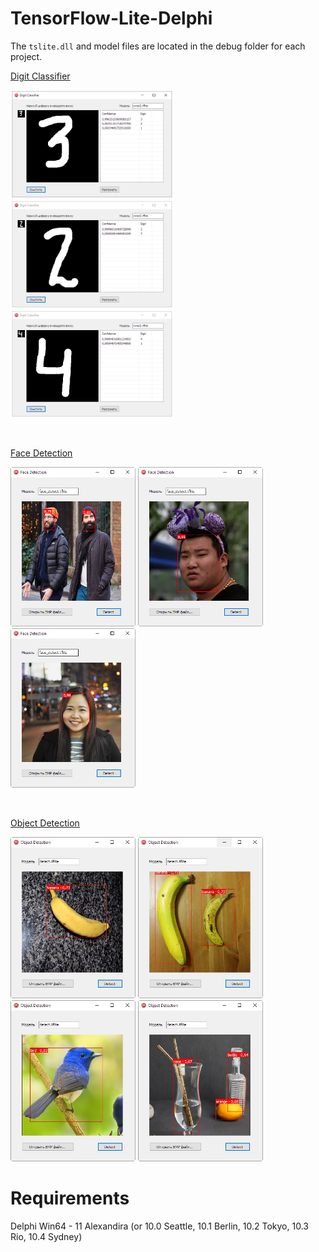 # TensorFlow-Lite-Delphi

The `tslite.dll` and model files are located in the debug folder for each project.

<a href="https://github.com/tensorflow/examples/tree/master/lite/examples/digit_classifier/android">Digit Classifier</a>

<div align="left">
    <img src="https://github.com/DonkeySmall/TensorFlow-Lite-Delphi/blob/master/Digit%20Classifier/screenshots/screenshot1.jpg" width="260px"</img> 
    <img src="https://github.com/DonkeySmall/TensorFlow-Lite-Delphi/blob/master/Digit%20Classifier/screenshots/screenshot2.jpg" width="260px"</img> 
    <img src="https://github.com/DonkeySmall/TensorFlow-Lite-Delphi/blob/master/Digit%20Classifier/screenshots/screenshot3.jpg" width="260px"</img> 
</div>

&nbsp;
&nbsp;
&nbsp;

<a href="https://github.com/DonkeySmall/TensorFlow-Lite-Delphi/tree/master/Face%20Detection">Face Detection</a>

<div align="left">
    <img src="https://github.com/DonkeySmall/TensorFlow-Lite-Delphi/blob/master/Face%20Detection/screenshots/screenshot1.jpg" width="200px"</img> 
    <img src="https://github.com/DonkeySmall/TensorFlow-Lite-Delphi/blob/master/Face%20Detection/screenshots/screenshot2.jpg" width="200px"</img> 
    <img src="https://github.com/DonkeySmall/TensorFlow-Lite-Delphi/blob/master/Face%20Detection/screenshots/screenshot4.jpg" width="200px"</img> 
</div>

&nbsp;
&nbsp;
&nbsp;

<a href="https://www.tensorflow.org/lite/models/object_detection/overview#get_started">Object Detection</a>

<div align="left">
    <img src="https://github.com/DonkeySmall/TensorFlow-Lite-Delphi/blob/master/Object%20Detection/screenshots/screenshot2.jpg" width="200px"</img> 
    <img src="https://github.com/DonkeySmall/TensorFlow-Lite-Delphi/blob/master/Object%20Detection/screenshots/screenshot3.jpg" width="200px"</img> 
    <img src="https://github.com/DonkeySmall/TensorFlow-Lite-Delphi/blob/master/Object%20Detection/screenshots/screenshot4.jpg" width="200px"</img> 
    <img src="https://github.com/DonkeySmall/TensorFlow-Lite-Delphi/blob/master/Object%20Detection/screenshots/screenshot5.jpg" width="200px"</img> 
</div>

# Requirements

Delphi Win64 - 11 Alexandira (or 10.0 Seattle, 10.1 Berlin, 10.2 Tokyo, 10.3 Rio, 10.4 Sydney)
